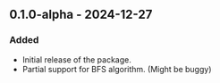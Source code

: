 ## 0.1.0-alpha - 2024-12-27
### Added
- Initial release of the package.
- Partial support for BFS algorithm. (Might be buggy)
